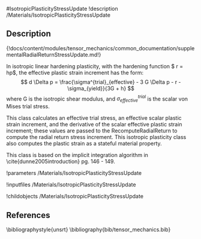 #IsotropicPlasticityStressUpdate
!description /Materials/IsotropicPlasticityStressUpdate


## Description
{!docs/content/modules/tensor_mechanics/common_documentation/supplementalRadialReturnStressUpdate.md!}

In isotropic linear hardening plasticity, with the hardening function $ r = hp$, the effective plastic strain increment has the form:
$$
 d \Delta p = \frac{\sigma^{trial}_{effective} - 3 G \Delta p - r - \sigma_{yield}}{3G + h}
$$
where G is the isotropic shear modulus, and $\sigma^{trial}_{effective}$ is the scalar von Mises trial stress.

This class calculates an effective trial stress, an effective scalar plastic strain increment, and the derivative of the scalar effective plastic strain increment; these values are passed to the RecomputeRadialReturn to compute the radial return stress increment.  This isotropic plasticity class also computes the plastic strain as a stateful material property.

This class is based on the implicit integration algorithm in \cite{dunne2005introduction} pg. 146 - 149.

!parameters /Materials/IsotropicPlasticityStressUpdate

!inputfiles /Materials/IsotropicPlasticityStressUpdate

!childobjects /Materials/IsotropicPlasticityStressUpdate

## References
\bibliographystyle{unsrt}
\bibliography{bib/tensor_mechanics.bib}
